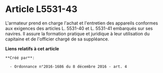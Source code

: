 # Article L5531-43

L'armateur prend en charge l'achat et l'entretien des appareils conformes aux exigences des articles L. 5531-40 et L. 5531-41
embarqués sur ses navires. Il assure la formation pratique et juridique à leur utilisation du capitaine et de l'officier
chargé de sa suppléance.

**Liens relatifs à cet article**

	**Créé par**:

	  - Ordonnance n°2016-1686 du 8 décembre 2016 - art. 4
